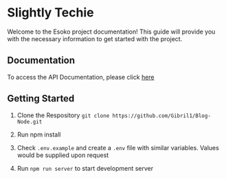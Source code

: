# Slightly Techie

Welcome to the Esoko project documentation! This guide will provide you with the necessary information to get started with the project.

## Documentation

To access the API Documentation, please click [here](https://documenter.getpostman.com/view/22678038/2s93z9choF)

## Getting Started

1. Clone the Respository ``` git clone https://github.com/Gibril1/Blog-Node.git ```

2. Run npm install

3. Check ``` .env.example ``` and create a ``` .env ``` file with similar variables. Values would be supplied upon request

4. Run ``` npm run server ``` to start development server